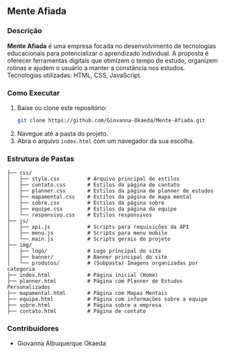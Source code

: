 ## Mente Afiada

### Descrição

**Mente Afiada** é uma empresa focada no desenvolvimento de tecnologias educacionais para potencializar o aprendizado individual. A proposta é oferecer ferramentas digitais que otimizem o tempo de estudo, organizem rotinas e ajudem o usuário a manter a constância nos estudos.  
Tecnologias utilizadas: HTML, CSS, JavaScript.

### Como Executar

1. Baixe ou clone este repositório:
   ```bash
   git clone https://github.com/Giovanna-Okaeda/Mente-Afiada.git
   ```
2. Navegue até a pasta do projeto.
3. Abra o arquivo `index.html` com um navegador da sua escolha.

### Estrutura de Pastas

```plaintext
├── css/
│   ├── style.css         # Arquivo principal de estilos
│   ├── contato.css       # Estilos da página de contato
│   ├── planner.css       # Estilos da página de planner de estudos
│   ├── mapamental.css    # Estilos da página de mapa mental
│   ├── sobre.css         # Estilos da página sobre
│   ├── equipe.css        # Estilos da página da equipe
│   └── responsivo.css    # Estilos responsivos
├── js/
│   ├── api.js            # Scripts para requisições da API
│   ├── menu.js           # Scripts para menu mobile
│   └── main.js           # Scripts gerais do projeto
├── img/
│   ├── logo/             # Logo principal do site
│   ├── banner/           # Banner principal do site
│   └── produtos/         # (Subpasta) Imagens organizadas por categoria
├── index.html            # Página inicial (Home)
├── planner.html          # Página com Planner de Estudos Personalizados
├── mapamental.html       # Página com Mapas Mentais 
├── equipe.html           # Página com informações sobre a equipe
├── sobre.html            # Página sobre a empresa
├── contato.html          # Página de contato
```

### Contribuidores

- Giovanna Albuquerque Okaeda

